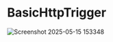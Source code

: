 # BasicHttpTrigger

![Screenshot 2025-05-15 153348](https://github.com/user-attachments/assets/93209b32-abae-413f-b455-b6ae3cb2c1e0)
